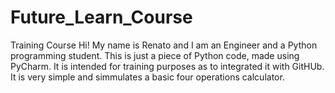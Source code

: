 # Future_Learn_Course
Training Course 
Hi!
My name is Renato and I am an Engineer and a Python programming student.
This is just a piece of Python code, made using PyCharm.
It is intended for training purposes as to integrated it with GitHUb.
It is very simple and simmulates a basic four operations calculator.

